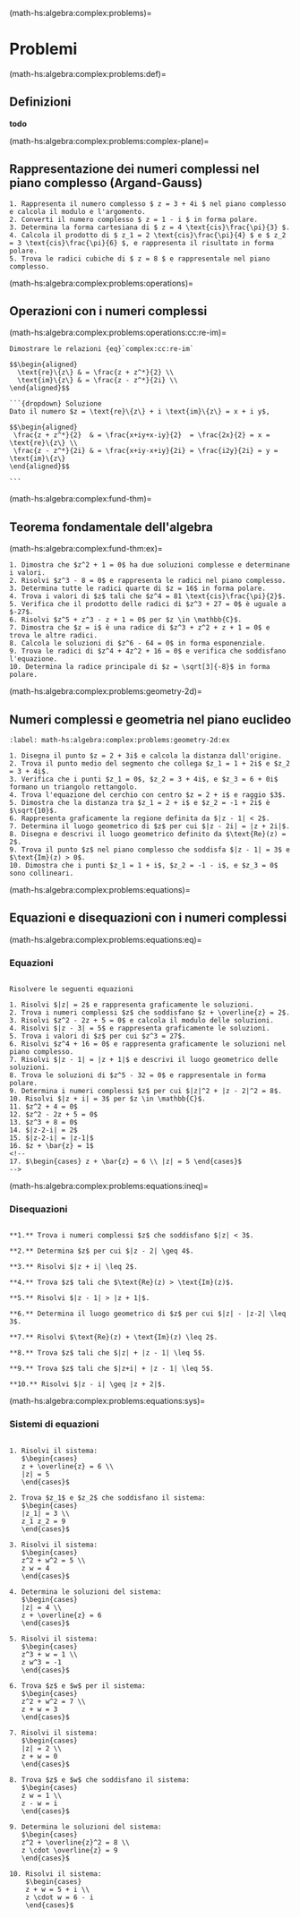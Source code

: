 (math-hs:algebra:complex:problems)=
# Problemi

(math-hs:algebra:complex:problems:def)=
## Definizioni
**todo**

(math-hs:algebra:complex:problems:complex-plane)=
## Rappresentazione dei numeri complessi nel piano complesso (Argand-Gauss)

```{exercise}
1. Rappresenta il numero complesso $ z = 3 + 4i $ nel piano complesso e calcola il modulo e l'argomento.
2. Converti il numero complesso $ z = 1 - i $ in forma polare.
3. Determina la forma cartesiana di $ z = 4 \text{cis}\frac{\pi}{3} $.
4. Calcola il prodotto di $ z_1 = 2 \text{cis}\frac{\pi}{4} $ e $ z_2 = 3 \text{cis}\frac{\pi}{6} $, e rappresenta il risultato in forma polare.
5. Trova le radici cubiche di $ z = 8 $ e rappresentale nel piano complesso.
```
<!--
**todo**
Enti geometrici nel piano complesso...
- rette, semipiano,..., circonferenze,...
-->

(math-hs:algebra:complex:problems:operations)=
## Operazioni con i numeri complessi
(math-hs:algebra:complex:problems:operations:cc:re-im)=
````{exercise} Parte reale e parte immaginaria
Dimostrare le relazioni {eq}`complex:cc:re-im`

$$\begin{aligned}
  \text{re}\{z\} & = \frac{z + z^*}{2} \\
  \text{im}\{z\} & = \frac{z - z^*}{2i} \\
\end{aligned}$$

```{dropdown} Soluzione
Dato il numero $z = \text{re}\{z\} + i \text{im}\{z\} = x + i y$,

$$\begin{aligned}
 \frac{z + z^*}{2}  & = \frac{x+iy+x-iy}{2}  = \frac{2x}{2} = x = \text{re}\{z\} \\
 \frac{z - z^*}{2i} & = \frac{x+iy-x+iy}{2i} = \frac{i2y}{2i} = y = \text{im}\{z\}
\end{aligned}$$

```

````

(math-hs:algebra:complex:fund-thm)=
## Teorema fondamentale dell'algebra

(math-hs:algebra:complex:fund-thm:ex)=
```{exercise}
1. Dimostra che $z^2 + 1 = 0$ ha due soluzioni complesse e determinane i valori.
2. Risolvi $z^3 - 8 = 0$ e rappresenta le radici nel piano complesso.
3. Determina tutte le radici quarte di $z = 16$ in forma polare.
4. Trova i valori di $z$ tali che $z^4 = 81 \text{cis}\frac{\pi}{2}$.
5. Verifica che il prodotto delle radici di $z^3 + 27 = 0$ è uguale a $-27$.
6. Risolvi $z^5 + z^3 - z + 1 = 0$ per $z \in \mathbb{C}$.
7. Dimostra che $z = i$ è una radice di $z^3 + z^2 + z + 1 = 0$ e trova le altre radici.
8. Calcola le soluzioni di $z^6 - 64 = 0$ in forma esponenziale.
9. Trova le radici di $z^4 + 4z^2 + 16 = 0$ e verifica che soddisfano l'equazione.
10. Determina la radice principale di $z = \sqrt[3]{-8}$ in forma polare.
```

(math-hs:algebra:complex:problems:geometry-2d)=
## Numeri complessi e geometria nel piano euclideo
```{exercise}
:label: math-hs:algebra:complex:problems:geometry-2d:ex

1. Disegna il punto $z = 2 + 3i$ e calcola la distanza dall'origine.
2. Trova il punto medio del segmento che collega $z_1 = 1 + 2i$ e $z_2 = 3 + 4i$.
3. Verifica che i punti $z_1 = 0$, $z_2 = 3 + 4i$, e $z_3 = 6 + 0i$ formano un triangolo rettangolo.
4. Trova l'equazione del cerchio con centro $z = 2 + i$ e raggio $3$.
5. Dimostra che la distanza tra $z_1 = 2 + i$ e $z_2 = -1 + 2i$ è $\sqrt{10}$.
6. Rappresenta graficamente la regione definita da $|z - 1| < 2$.
7. Determina il luogo geometrico di $z$ per cui $|z - 2i| = |z + 2i|$.
8. Disegna e descrivi il luogo geometrico definito da $\text{Re}(z) = 2$.
9. Trova il punto $z$ nel piano complesso che soddisfa $|z - 1| = 3$ e $\text{Im}(z) > 0$.
10. Dimostra che i punti $z_1 = 1 + i$, $z_2 = -1 - i$, e $z_3 = 0$ sono collineari.
```

(math-hs:algebra:complex:problems:equations)=
## Equazioni e disequazioni con i numeri complessi

(math-hs:algebra:complex:problems:equations:eq)=
### Equazioni
```{exercise} Equazioni

Risolvere le seguenti equazioni

1. Risolvi $|z| = 2$ e rappresenta graficamente le soluzioni.
2. Trova i numeri complessi $z$ che soddisfano $z + \overline{z} = 2$.
3. Risolvi $z^2 - 2z + 5 = 0$ e calcola il modulo delle soluzioni.
4. Risolvi $|z - 3| = 5$ e rappresenta graficamente le soluzioni.
5. Trova i valori di $z$ per cui $z^3 = 27$.
6. Risolvi $z^4 + 16 = 0$ e rappresenta graficamente le soluzioni nel piano complesso.
7. Risolvi $|z - 1| = |z + 1|$ e descrivi il luogo geometrico delle soluzioni.
8. Trova le soluzioni di $z^5 - 32 = 0$ e rappresentale in forma polare.
9. Determina i numeri complessi $z$ per cui $|z|^2 + |z - 2|^2 = 8$.
10. Risolvi $|z + i| = 3$ per $z \in \mathbb{C}$.
11. $z^2 + 4 = 0$
12. $z^2 - 2z + 5 = 0$
13. $z^3 + 8 = 0$
14. $|z-2-i| = 2$
15. $|z-2-i| = |z-1|$
16. $z + \bar{z} = 1$
<!--
17. $\begin{cases} z + \bar{z} = 6 \\ |z| = 5 \end{cases}$
-->
```

(math-hs:algebra:complex:problems:equations:ineq)=
### Disequazioni

```{exercise} Disequazioni

**1.** Trova i numeri complessi $z$ che soddisfano $|z| < 3$.

**2.** Determina $z$ per cui $|z - 2| \geq 4$.

**3.** Risolvi $|z + i| \leq 2$.

**4.** Trova $z$ tali che $\text{Re}(z) > \text{Im}(z)$.

**5.** Risolvi $|z - 1| > |z + 1|$.

**6.** Determina il luogo geometrico di $z$ per cui $|z| - |z-2| \leq 3$.

**7.** Risolvi $\text{Re}(z) + \text{Im}(z) \leq 2$.

**8.** Trova $z$ tali che $|z| + |z - 1| \leq 5$.

**9.** Trova $z$ tali che $|z+i| + |z - 1| \leq 5$.

**10.** Risolvi $|z - i| \geq |z + 2|$.
```



(math-hs:algebra:complex:problems:equations:sys)=
### Sistemi di equazioni

```{exercise} Sistemi di equazioni

1. Risolvi il sistema:  
   $\begin{cases} 
   z + \overline{z} = 6 \\
   |z| = 5 
   \end{cases}$

2. Trova $z_1$ e $z_2$ che soddisfano il sistema:  
   $\begin{cases} 
   |z_1| = 3 \\
   z_1 z_2 = 9 
   \end{cases}$

3. Risolvi il sistema:  
   $\begin{cases} 
   z^2 + w^2 = 5 \\
   z w = 4 
   \end{cases}$

4. Determina le soluzioni del sistema:  
   $\begin{cases} 
   |z| = 4 \\
   z + \overline{z} = 6 
   \end{cases}$

5. Risolvi il sistema:  
   $\begin{cases} 
   z^3 + w = 1 \\
   z w^3 = -1 
   \end{cases}$

6. Trova $z$ e $w$ per il sistema:  
   $\begin{cases} 
   z^2 + w^2 = 7 \\
   z + w = 3 
   \end{cases}$

7. Risolvi il sistema:  
   $\begin{cases} 
   |z| = 2 \\
   z + w = 0 
   \end{cases}$

8. Trova $z$ e $w$ che soddisfano il sistema:  
   $\begin{cases} 
   z w = 1 \\
   z - w = i 
   \end{cases}$

9. Determina le soluzioni del sistema:  
   $\begin{cases} 
   z^2 + \overline{z}^2 = 8 \\
   z \cdot \overline{z} = 9 
   \end{cases}$

10. Risolvi il sistema:  
    $\begin{cases} 
    z + w = 5 + i \\
    z \cdot w = 6 - i 
    \end{cases}$
```

